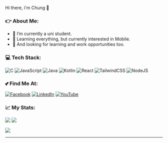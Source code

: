 Hi there, i'm Chung 👋                                                  



### 👉 About Me:

- 🔭 I’m currently a uni student.
- 🌱 Learning everything, but currently interested in Mobile.
- 👯 And looking for learning and work opportunities too.

### 💻 Tech Stack:
![C](https://img.shields.io/badge/c-%2300599C.svg?style=flat&logo=c&logoColor=white) ![JavaScript](https://img.shields.io/badge/javascript-%23323330.svg?style=flat&logo=javascript&logoColor=%23F7DF1E) ![Java](https://img.shields.io/badge/java-%23ED8B00.svg?style=flat&logo=openjdk&logoColor=white) ![Kotlin](https://img.shields.io/badge/kotlin-%237F52FF.svg?style=flat&logo=kotlin&logoColor=white) ![React](https://img.shields.io/badge/react-%2320232a.svg?style=flat&logo=react&logoColor=%2361DAFB) ![TailwindCSS](https://img.shields.io/badge/tailwindcss-%2338B2AC.svg?style=flat&logo=tailwind-css&logoColor=white) ![NodeJS](https://img.shields.io/badge/node.js-6DA55F?style=flat&logo=node.js&logoColor=white)

### 💕 Find Me At:

[![Facebook](https://img.shields.io/badge/Facebook-%231877F2.svg?logo=Facebook&logoColor=white)](https://facebook.com/https://www.facebook.com/goilachun) [![LinkedIn](https://img.shields.io/badge/LinkedIn-%230077B5.svg?logo=linkedin&logoColor=white)](https://linkedin.com/in/https://www.linkedin.com/in/doanchungnb/) [![YouTube](https://img.shields.io/badge/YouTube-%23FF0000.svg?logo=YouTube&logoColor=white)](https://youtube.com/@https://www.youtube.com/@chunchu_d/featured) 

### 📈 My Stats:
![](https://github-readme-stats.vercel.app/api?username=DoanTChung-HE176077&theme=vue-dark&hide_border=true&include_all_commits=false&count_private=false)  ![](https://github-readme-stats.vercel.app/api/top-langs/?username=DoanTChung-HE176077&theme=vue-dark&hide_border=true&include_all_commits=false&count_private=false&layout=compact)


[![](https://visitcount.itsvg.in/api?id=DoanTChung-HE176077&icon=0&color=8)](https://visitcount.itsvg.in)

---


<!-- Proudly created with GPRM ( https://gprm.itsvg.in ) -->
